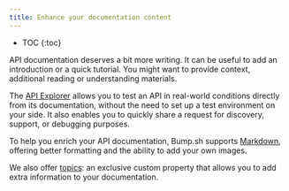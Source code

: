 ```yaml
---
title: Enhance your documentation content
---
```


- TOC
{:toc}

API documentation deserves a bit more writing. It can be useful to add an introduction or a quick tutorial. You might want to provide context, additional reading or understanding materials.

The [API Explorer](/help/documentation-experience/api-explorer/) allows you to test an API in real-world conditions directly from its documentation, without the need to set up a test environment on your side. It also enables you to quickly share a request for discovery, support, or debugging purposes.

To help you enrich your API documentation, Bump.sh supports [Markdown](/help/documentation-experience/markdown-support/), offering better formatting and the ability to add your own images.

We also offer [topics](/help/documentation-experience/topics/): an exclusive custom property that allows you to add extra information to your documentation.